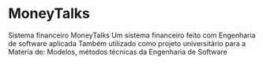 # MoneyTalks
Sistema financeiro MoneyTalks
Um sistema financeiro feito com Engenharia de software aplicada
Também utilizado como projeto universitário para a Materia de: Modelos, métodos técnicas da Engenharia de Software
